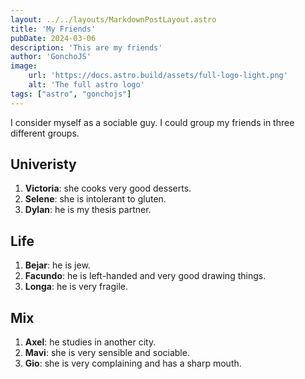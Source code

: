 ```yaml
---
layout: ../../layouts/MarkdownPostLayout.astro
title: 'My Friends'
pubDate: 2024-03-06
description: 'This are my friends'
author: 'GonchoJS'
image: 
    url: 'https://docs.astro.build/assets/full-logo-light.png'
    alt: 'The full astro logo'
tags: ["astro", "gonchojs"]
---
```


I consider myself as a sociable guy. I could group my friends in three different groups.

## Univeristy

1. **Victoria**: she cooks very good desserts.
2. **Selene**: she is intolerant to gluten.
3. **Dylan**: he is my thesis partner.

## Life

1. **Bejar**: he is jew.
2. **Facundo**: he is left-handed and very good drawing things.
3. **Longa**: he is very fragile.

## Mix

1. **Axel**: he studies in another city.
2. **Mavi**: she is very sensible and sociable.
3. **Gio**: she is very complaining and has a sharp mouth.